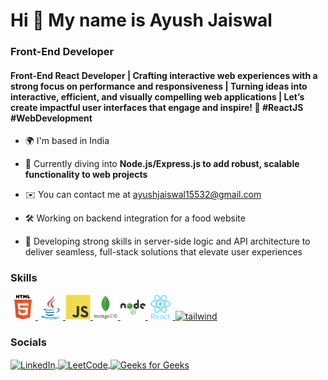 <h1 align="left">Hi 👋 My name is Ayush Jaiswal</h1>
<h3 align="left">Front-End Developer</h3>
<h4 align="left">
    Front-End React Developer | Crafting interactive web experiences with a strong focus on performance and responsiveness | Turning ideas into interactive, efficient, and visually compelling web applications | Let’s create impactful user interfaces that engage and inspire! 🚀 #ReactJS #WebDevelopment
</h4>

- 🌍 I'm based in India

- 🌱 Currently diving into **Node.js/Express.js to add robust, scalable functionality to web projects**

- ✉️ You can contact me at [ayushjaiswal15532@gmail.com](mailto:ayushjaiswal15532@gmail.com)

- 🛠 Working on backend integration for a food website

- 🚀 Developing strong skills in server-side logic and API architecture to deliver seamless, full-stack solutions that elevate user experiences

<h3 align="left">Skills</h3>
<p align="left">  
    <a href="https://www.w3.org/html/" target="_blank" rel="noreferrer">
        <img src="https://raw.githubusercontent.com/devicons/devicon/master/icons/html5/html5-original-wordmark.svg" alt="html5" width="40" height="40"/>
    </a> 
    <a href="https://www.java.com" target="_blank" rel="noreferrer">
        <img src="https://raw.githubusercontent.com/devicons/devicon/master/icons/java/java-original.svg" alt="java" width="40" height="40"/>
    </a> 
    <a href="https://developer.mozilla.org/en-US/docs/Web/JavaScript" target="_blank" rel="noreferrer">
        <img src="https://raw.githubusercontent.com/devicons/devicon/master/icons/javascript/javascript-original.svg" alt="javascript" width="40" height="40"/>
    </a> 
    <a href="https://www.mongodb.com/" target="_blank" rel="noreferrer">
        <img src="https://raw.githubusercontent.com/devicons/devicon/master/icons/mongodb/mongodb-original-wordmark.svg" alt="mongodb" width="40" height="40"/>
    </a> 
    <a href="https://nodejs.org" target="_blank" rel="noreferrer">
        <img src="https://raw.githubusercontent.com/devicons/devicon/master/icons/nodejs/nodejs-original-wordmark.svg" alt="nodejs" width="40" height="40"/>
    </a> 
    <a href="https://reactjs.org/" target="_blank" rel="noreferrer">
        <img src="https://raw.githubusercontent.com/devicons/devicon/master/icons/react/react-original-wordmark.svg" alt="react" width="40" height="40"/>
    </a> 
    <a href="https://tailwindcss.com/" target="_blank" rel="noreferrer">
        <img src="https://www.vectorlogo.zone/logos/tailwindcss/tailwindcss-icon.svg" alt="tailwind" width="40" height="40"/>
    </a>
</p>

<h3 align="left">Socials</h3>
<p align="left">
    <a href="https://www.linkedin.com/in/ayush-jaiswal155/" target="blank">
        <img align="center" src="https://raw.githubusercontent.com/rahuldkjain/github-profile-readme-generator/master/src/images/icons/Social/linked-in-alt.svg" alt="LinkedIn" height="30" width="40"/>
    </a>
    <a href="https://leetcode.com/u/ayushjaiswal15532/" target="blank">
        <img align="center" src="https://raw.githubusercontent.com/rahuldkjain/github-profile-readme-generator/master/src/images/icons/Social/leet-code.svg" alt="LeetCode" height="30" width="40"/>
    </a>
    <a href="https://www.geeksforgeeks.org/user/ayushjaisuvor/" target="blank">
        <img align="center" src="https://raw.githubusercontent.com/rahuldkjain/github-profile-readme-generator/master/src/images/icons/Social/geeks-for-geeks.svg" alt="Geeks for Geeks" height="30" width="40"/>
    </a>
</p>

<p><img align="left" src="https://github-read
